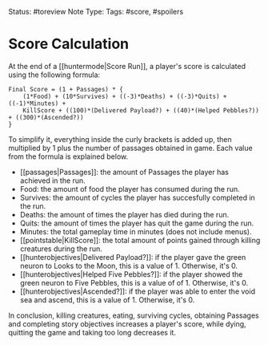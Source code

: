Status: #toreview
Note Type: 
Tags: #score, #spoilers

# Score Calculation 
At the end of a [[huntermode|Score Run]], a player's score is calculated using the following formula:

```
Final Score = (1 + Passages) * {  
    (1*Food) + (10*Survives) + ((-3)*Deaths) + ((-3)*Quits) + ((-1)*Minutes) + 
    KillScore + ((100)*(Delivered Payload?) + ((40)*(Helped Pebbles?)) + ((300)*(Ascended?))
}
```

To simplify it, everything inside the curly brackets is added up, then multiplied by 1 plus the number of passages obtained in game. Each value from the formula is explained below.

- [[passages|Passages]]: the amount of Passages the player has achieved in the run.
- Food: the amount of food the player has consumed during the run.
- Survives: the amount of cycles the player has succesfully completed in the run.
- Deaths: the amount of times the player has died during the run.
- Quits: the amount of times the player has quit the game during the run.
- Minutes: the total gameplay time in minutes (does not include menus).
- [[pointstable|KillScore]]: the total amount of points gained through killing creatures during the run.
- [[hunterobjectives|Delivered Payload?]]: if the player gave the green neuron to Looks to the Moon, this is a value of 1. Otherwise, it's 0.
- [[hunterobjectives|Helped Five Pebbles?]]: if the player showed the green neuron to Five Pebbles, this is a value of of 1. Otherwise, it's 0.
- [[hunterobjectives|Ascended?]]: if the player was able to enter the void sea and ascend, this is a value of 1. Otherwise, it's 0.

In conclusion, killing creatures, eating, surviving cycles, obtaining Passages and completing story objectives increases a player's score, while dying, quitting the game and taking too long decreases it. 